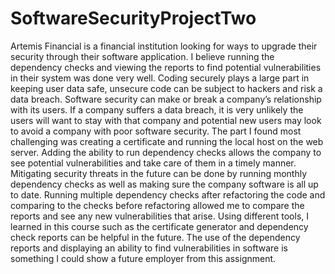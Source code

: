 # SoftwareSecurityProjectTwo

Artemis Financial is a financial institution looking for ways to upgrade their security through their software application. I believe running the dependency checks and viewing the reports to find potential vulnerabilities in their system was done very well. Coding securely plays a large part in keeping user data safe, unsecure code can be subject to hackers and risk a data breach. Software security can make or break a company’s relationship with its users. If a company suffers a data breach, it is very unlikely the users will want to stay with that company and potential new users may look to avoid a company with poor software security. The part I found most challenging was creating a certificate and running the local host on the web server. Adding the ability to run dependency checks allows the company to see potential vulnerabilities and take care of them in a timely manner. Mitigating security threats in the future can be done by running monthly dependency checks as well as making sure the company software is all up to date. Running multiple dependency checks after refactoring the code and comparing to the checks before refactoring allowed me to compare the reports and see any new vulnerabilities that arise. Using different tools, I learned in this course such as the certificate generator and dependency check reports can be helpful in the future. The use of the dependency reports and displaying an ability to find vulnerabilities in software is something I could show a future employer from this assignment.

